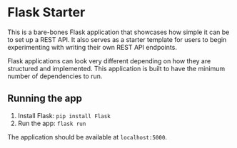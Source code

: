 # Flask Starter

This is a bare-bones Flask application that showcases how simple it can be to set up a REST API. It also serves as a starter template for users to begin experimenting with writing their own REST API endpoints.

Flask applications can look very different depending on how they are structured and implemented. This application is built to have the minimum number of dependencies to run.

## Running the app

1. Install Flask: `pip install Flask`
2. Run the app: `flask run`

The application should be available at `localhost:5000`.
